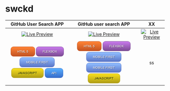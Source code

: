 # swckd

| GitHub User Search APP | GitHub user search APP  | XX |
|:-:|:-:|:-:|
| [![Live Preview](https://raw.githubusercontent.com/swckd/GitHub-user-search-app/gh-pages/assets/screenshot.jpg)](https://github.com/swckd/GitHub-user-search-app?tab=readme-ov-file) | [![Live Preview](https://raw.githubusercontent.com/swckd/TOP-Rock-Paper-Scissors/main/assets/images/screenshot.png)](https://github.com/swckd/TOP-Rock-Paper-Scissors/tree/main) | [![Live Preview]()]() | ss |
| <picture><img alt="HTML 5" src="https://raw.githubusercontent.com/swckd/swckd/main/assets/img/HTML5.png"></picture><picture>  <img alt="Flexbox" src="https://raw.githubusercontent.com/swckd/swckd/main/assets/img/FLEXBOX.png"></picture><picture>  <img alt="Mobile First" src="https://raw.githubusercontent.com/swckd/swckd/main/assets/img/MOBILE%20FIRST.png"></picture><picture>  <img alt="Javascript" src="https://raw.githubusercontent.com/swckd/swckd/main/assets/img/JAVASCRIPT.png"></picture><picture>  <img alt="API" src="https://raw.githubusercontent.com/swckd/swckd/main/assets/img/API.png"></picture> | <picture><img alt="HTML 5" src="https://raw.githubusercontent.com/swckd/swckd/main/assets/img/HTML5.png"></picture><picture>  <img alt="Flexbox" src="https://raw.githubusercontent.com/swckd/swckd/main/assets/img/FLEXBOX.png"></picture><picture>  <img alt="Mobile First" src="https://raw.githubusercontent.com/swckd/swckd/main/assets/img/MOBILE%20FIRST.png"></picture><picture>  <img alt="Mobile First" src="https://raw.githubusercontent.com/swckd/swckd/main/assets/img/MOBILE%20FIRST.png"></picture><picture>  <img alt="Javascript" src="https://raw.githubusercontent.com/swckd/swckd/main/assets/img/JAVASCRIPT.png"></picture> | ss |



